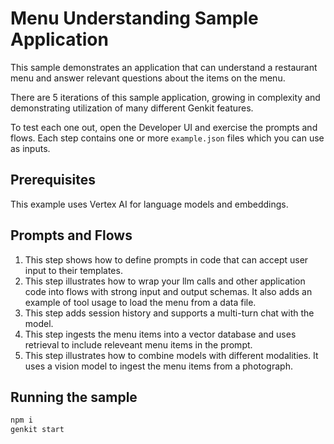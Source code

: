 # Menu Understanding Sample Application

This sample demonstrates an application that can understand a restaurant menu and answer relevant questions about the items on the menu.

There are 5 iterations of this sample application, growing in complexity and demonstrating utilization of many different Genkit features.

To test each one out, open the Developer UI and exercise the prompts and flows. Each step contains one or more `example.json` files which you can use as inputs.

## Prerequisites

This example uses Vertex AI for language models and embeddings.

## Prompts and Flows

1. This step shows how to define prompts in code that can accept user input to their templates.
2. This step illustrates how to wrap your llm calls and other application code into flows with strong input and output schemas.
   It also adds an example of tool usage to load the menu from a data file.
3. This step adds session history and supports a multi-turn chat with the model.
4. This step ingests the menu items into a vector database and uses retrieval to include releveant menu items in the prompt.
5. This step illustrates how to combine models with different modalities. It uses a vision model to ingest the menu items from a photograph.

## Running the sample

```bash
npm i
genkit start
```
